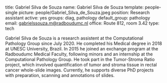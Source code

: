 title: Gabriel Silva de Souza
name: Gabriel Silva de Souza
template: people-single
picture: people/Gabriel_Silva_de_Souza.jpeg
position: Research assistant
active: yes
groups: diag, pathology
default_group: pathology
email: gabrielssouza.m@radboudumc.nl
office: Route 812, room 3.42
type: tech

Gabriel Silva de Souza is a research assistent at the Computational Pathology Group since July 2020. He completed his Medical degree in 2018 at UNESC University, Brazil. In 2015 he joined an exchange program at the Radboudumc Medical Faculty, following minors and an internship at the Computational Pathology Group. He took part in the Tumor-Stroma Ratio project, which involved quantification of tumor and stroma tissue in rectal cancer whole-slide images. Currently, he supports diverse PhD projects with preparation, scanning and annotations of slides.

